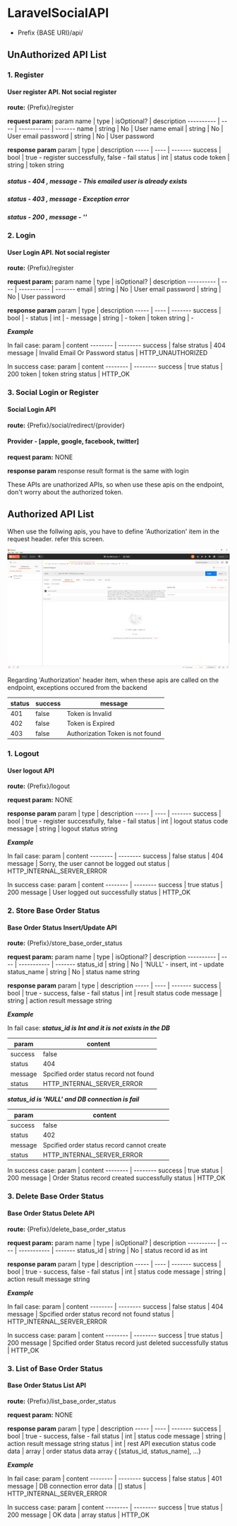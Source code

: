 # LaravelSocialAPI

- Prefix {BASE URI}/api/

## UnAuthorized API List
### 1. Register
#### User register API. Not social register

**route:**
{Prefix}/register

**request param:**
param name | type | isOptional? | description
---------- | ---- | ----------- | -------
name | string | No | User name
email | string | No | User email
password | string | No | User password

**response param**
param | type | description
----- | ---- | -------
success | bool | true - register successfully, false - fail
status | int | status code
token | string | token string

##### status - 404 , message - This emailed user is already exists
##### status - 403 , message - Exception error
##### status - 200 , message - ''

### 2. Login
#### User Login API. Not social register

**route:**
{Prefix}/register

**request param:**
param name | type | isOptional? | description
---------- | ---- | ----------- | -------
email | string | No | User email
password | string | No | User password

**response param**
param | type | description
----- | ---- | -------
success | bool | -
status | int | -
message | string | -
token | token string | -

***Example***

In fail case: 
param | content
-------- | --------
success | false
stratus | 404
message | Invalid Email Or Password
status  | HTTP_UNAUTHORIZED

In success case:
param | content 
-------- | --------
success | true
status | 200
token | token string
status  | HTTP_OK

### 3. Social Login or Register
#### Social Login API

**route:**
{Prefix}/social/redirect/{provider}
#### Provider - [apple, google, facebook, twitter]

**request param:**
NONE

**response param**
response result format is the same with login

These APIs are unathorized APIs, so when use these apis on the endpoint, don't worry about the authorized token.

## Authorized API List
When use the follwing apis, you have to define 'Authorization' item in the request header.
refer this screen.

![Screen](/images/header_authorized.png)

Regarding 'Authorization' header item, when these apis are called on the endpoint, exceptions occured from the backend

status | success | message
------ | ------- | -------
401 | false | Token is Invalid
402 | false | Token is Expired
403 | false | Authorization Token is not found

### 1. Logout
#### User logout API

**route:**
{Prefix}/logout

**request param:**
NONE

**response param**
param | type | description
----- | ---- | -------
success | bool | true - register successfully, false - fail
status | int | logout status code
message | string | logout status string

***Example***

In fail case: 
param | content
-------- | --------
success | false
status | 404
message | Sorry, the user cannot be logged out
status  | HTTP_INTERNAL_SERVER_ERROR

In success case:
param | content 
-------- | --------
success | true
status | 200
message | User logged out successfully
status  | HTTP_OK

### 2. Store Base Order Status
#### Base Order Status Insert/Update API

**route:**
{Prefix}/store_base_order_status

**request param:**
param name | type | isOptional? | description
---------- | ---- | ----------- | -------
status_id | string | No | 'NULL' - insert, int - update
status_name | string | No | status name string

**response param**
param | type | description
----- | ---- | -------
success | bool | true - success, false - fail
status | int | result status code
message | string | action result message string

***Example***

In fail case: 
***status_id is Int and it is not exists in the DB***

param | content
-------- | --------
success | false
status | 404
message | Spcified order status record not found
status  | HTTP_INTERNAL_SERVER_ERROR

***status_id is 'NULL' and DB connection is fail***

param | content
-------- | --------
success | false
status | 402
message | Spcified order status record cannot create
status  | HTTP_INTERNAL_SERVER_ERROR

In success case:
param | content 
-------- | --------
success | true
status | 200
message | Order Status record created successfully
status  | HTTP_OK

### 3. Delete Base Order Status
#### Base Order Status Delete API

**route:**
{Prefix}/delete_base_order_status

**request param:**
param name | type | isOptional? | description
---------- | ---- | ----------- | -------
status_id | string | No | status record id as int 

**response param**
param | type | description
----- | ---- | -------
success | bool | true - success, false - fail
status | int | status code
message | string | action result message string

***Example***

In fail case: 
param | content
-------- | --------
success | false
status | 404
message | Spcified order status record not found
status  | HTTP_INTERNAL_SERVER_ERROR

In success case:
param | content 
-------- | --------
success | true
status | 200
message | Spcified order Status record just deleted successfully
status  | HTTP_OK

### 3. List of Base Order Status
#### Base Order Status List API

**route:**
{Prefix}/list_base_order_status

**request param:**
NONE

**response param**
param | type | description
----- | ---- | -------
success | bool | true - success, false - fail
status | int | status code
message | string | action result message string
status | int | rest API execution status code
data | array | order status data array { [status_id, status_name], ...}

***Example***

In fail case: 
param | content
-------- | --------
success | false
status | 401
message | DB connection error
data | []
status  | HTTP_INTERNAL_SERVER_ERROR

In success case:
param | content 
-------- | --------
success | true
status | 200
message | OK
data | array
status  | HTTP_OK